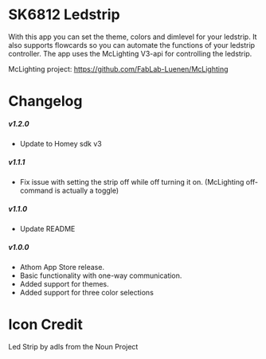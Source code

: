 # SK6812 Ledstrip

With this app you can set the theme, colors and dimlevel for your ledstrip. It also supports flowcards so you can automate the functions of your ledstrip controller. The app uses the McLighting V3-api for controlling the ledstrip.

McLighting project:
https://github.com/FabLab-Luenen/McLighting

# Changelog

##### v1.2.0
- Update to Homey sdk v3

##### v1.1.1
- Fix issue with setting the strip off while off turning it on. (McLighting off-command is actually a toggle)

##### v1.1.0
- Update README

##### v1.0.0
- Athom App Store release.
- Basic functionality with one-way communication. 
- Added support for themes. 
- Added support for three color selections


# Icon Credit

Led Strip by adls from the Noun Project